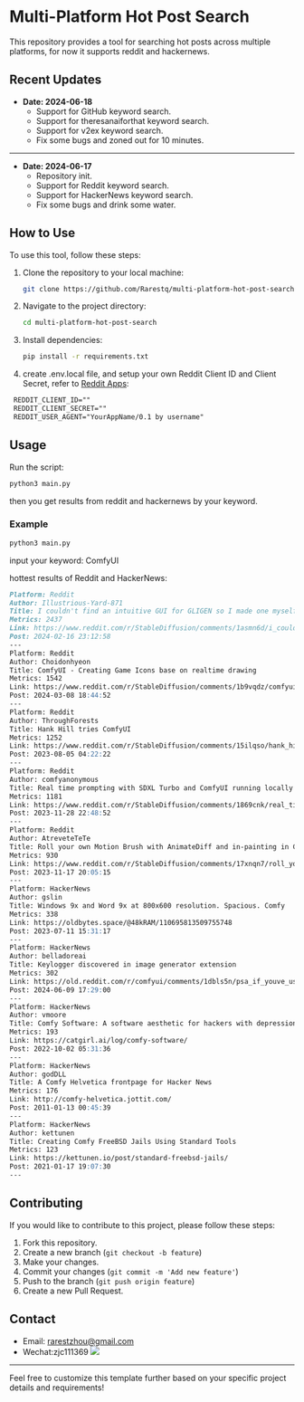 # Multi-Platform Hot Post Search

This repository provides a tool for searching hot posts across multiple platforms, for now it supports reddit and hackernews.

## Recent Updates

- **Date: 2024-06-18**
   - Support for GitHub keyword search.
   - Support for theresanaiforthat keyword search.
   - Support for v2ex keyword search.
   - Fix some bugs and zoned out for 10 minutes.

---

- **Date: 2024-06-17**
   - Repository init.
   - Support for Reddit keyword search.
   - Support for HackerNews keyword search.
   - Fix some bugs and drink some water.

## How to Use

To use this tool, follow these steps:

1. Clone the repository to your local machine:

   ```bash
   git clone https://github.com/Rarestq/multi-platform-hot-post-search.git
   ```

2. Navigate to the project directory:

   ```bash
   cd multi-platform-hot-post-search
   ```

3. Install dependencies:

   ```bash
   pip install -r requirements.txt
   ```
4. create .env.local file, and setup your own Reddit Client ID and Client Secret, refer to [Reddit Apps](https://www.reddit.com/prefs/apps/):
  
  ```markdown
   REDDIT_CLIENT_ID=""
   REDDIT_CLIENT_SECRET=""
   REDDIT_USER_AGENT="YourAppName/0.1 by username"
   ```

## Usage

Run the script:

   ```bash
   python3 main.py
   ```
then you get results from reddit and hackernews by your keyword.

### Example

```bash
python3 main.py
```
input your keyword: ComfyUI

hottest results of Reddit and HackerNews:
```markdown
Platform: Reddit
Author: Illustrious-Yard-871
Title: I couldn't find an intuitive GUI for GLIGEN so I made one myself. It uses ComfyUI in the backend
Metrics: 2437
Link: https://www.reddit.com/r/StableDiffusion/comments/1asmn6d/i_couldnt_find_an_intuitive_gui_for_gligen_so_i/
Post: 2024-02-16 23:12:58
---
Platform: Reddit
Author: Choidonhyeon
Title: ComfyUI - Creating Game Icons base on realtime drawing
Metrics: 1542
Link: https://www.reddit.com/r/StableDiffusion/comments/1b9vqdz/comfyui_creating_game_icons_base_on_realtime/
Post: 2024-03-08 18:44:52
---
Platform: Reddit
Author: ThroughForests
Title: Hank Hill tries ComfyUI
Metrics: 1252
Link: https://www.reddit.com/r/StableDiffusion/comments/15ilqso/hank_hill_tries_comfyui/
Post: 2023-08-05 04:22:22
---
Platform: Reddit
Author: comfyanonymous
Title: Real time prompting with SDXL Turbo and ComfyUI running locally
Metrics: 1181
Link: https://www.reddit.com/r/StableDiffusion/comments/1869cnk/real_time_prompting_with_sdxl_turbo_and_comfyui/
Post: 2023-11-28 22:48:52
---
Platform: Reddit
Author: AtreveteTeTe
Title: Roll your own Motion Brush with AnimateDiff and in-painting in ComfyUI
Metrics: 930
Link: https://www.reddit.com/r/StableDiffusion/comments/17xnqn7/roll_your_own_motion_brush_with_animatediff_and/
Post: 2023-11-17 20:05:15
---
Platform: HackerNews
Author: gslin
Title: Windows 9x and Word 9x at 800x600 resolution. Spacious. Comfy
Metrics: 338
Link: https://oldbytes.space/@48kRAM/110695813509755748
Post: 2023-07-11 15:31:17
---
Platform: HackerNews
Author: belladoreai
Title: Keylogger discovered in image generator extension
Metrics: 302
Link: https://old.reddit.com/r/comfyui/comments/1dbls5n/psa_if_youve_used_the_comfyui_llmvision_node_from/
Post: 2024-06-09 17:29:00
---
Platform: HackerNews
Author: vmoore
Title: Comfy Software: A software aesthetic for hackers with depression
Metrics: 193
Link: https://catgirl.ai/log/comfy-software/
Post: 2022-10-02 05:31:36
---
Platform: HackerNews
Author: godDLL
Title: A Comfy Helvetica frontpage for Hacker News
Metrics: 176
Link: http://comfy-helvetica.jottit.com/
Post: 2011-01-13 00:45:39
---
Platform: HackerNews
Author: kettunen
Title: Creating Comfy FreeBSD Jails Using Standard Tools
Metrics: 123
Link: https://kettunen.io/post/standard-freebsd-jails/
Post: 2021-01-17 19:07:30
---
```

## Contributing

If you would like to contribute to this project, please follow these steps:

1. Fork this repository.
2. Create a new branch (`git checkout -b feature`)
3. Make your changes.
4. Commit your changes (`git commit -m 'Add new feature'`)
5. Push to the branch (`git push origin feature`)
6. Create a new Pull Request.

## Contact
- Email: rarestzhou@gmail.com
- Wechat:zjc111369
![](https://mmbiz.qpic.cn/mmbiz_jpg/KhD0fibB4GCDFlkCNLH5B7xiaIlGSWFSbXEtCYRJQ7fzsvb447XhJm35pkgjN75e0IfAbIBp5hdfl15ke3VJkdog/640?wx_fmt=jpeg)

---

Feel free to customize this template further based on your specific project details and requirements!
